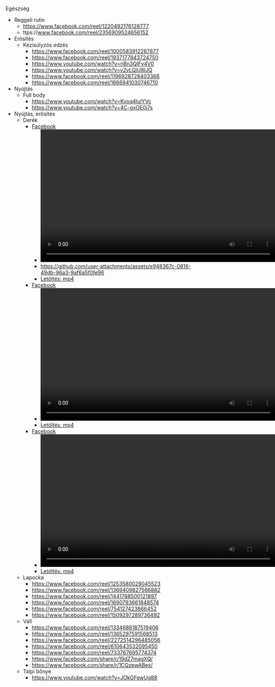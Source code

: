 
Egészség
 - Reggeli rutin       
   - https://www.facebook.com/reel/1220492176128777
   - ttps://www.facebook.com/reel/2356909524656152
 - Erősítés
   - Kézisúlyzós edzés
     - https://www.facebook.com/reel/1000583912287877
     - https://www.facebook.com/reel/1937177843724750
     - https://www.youtube.com/watch?v=nBn3QlFv4V0
     - https://www.youtube.com/watch?v=v2vLQiU8lJQ
     - https://www.facebook.com/reel/1196928728403366
     - https://www.facebook.com/reel/1666941030746710
 - Nyújtás
   - Full body
     - https://www.youtube.com/watch?v=Kvoq4luIYVc
     - https://www.youtube.com/watch?v=4C-gxOE0j7s
 - Nyújtás, erősítés
   - Derék   
     - [Facebook](https://www.facebook.com/watch/?v=509372968841560&rdid=v8eCz5Dfug1arLQf)
       - <video width="640" height="360" controls>
            <source src="videos/AQPRypKoOhnvChWwmRlK7AobLZQJ7-RyXTkHxktL2h-yvzfBJOOUe2cSJNgD3aDSdwVKFv8g35fz8PJcXKsPqkwh.mp4" type="video/mp4">
            A böngésződ nem támogatja a videó lejátszását.</video>
       - https://github.com/user-attachments/assets/e948367c-0816-49db-96a3-9af6a5f0fe96
       - [Letöltés: mp4](videos/AQPRypKoOhnvChWwmRlK7AobLZQJ7-RyXTkHxktL2h-yvzfBJOOUe2cSJNgD3aDSdwVKFv8g35fz8PJcXKsPqkwh.mp4)
     - [Facebook](https://www.facebook.com/reel/1098670988460291)
       - <video width="640" height="360" controls>
            <source src="videos/AQPwICIYIEWCoG3xfcEoz21s1cPHuvrSO6QOwXQp3S3g9RrwIixw2DRv6iEF12u9jVQLWyIYhdBN2cXP_wkJ-QE-rD6GTPyehw_9HPzehw.mp4" type="video/mp4">A böngésződ nem támogatja a videó lejátszását.</video>
       - [Letöltés: mp4](videos/AQPwICIYIEWCoG3xfcEoz21s1cPHuvrSO6QOwXQp3S3g9RrwIixw2DRv6iEF12u9jVQLWyIYhdBN2cXP_wkJ-QE-rD6GTPyehw_9HPzehw.mp4)
     - [Facebook](https://www.facebook.com/reel/1199786081858693)
       - <video width="640" height="360" controls>
            <source src="videos/AQPbXWNlaqludrLnLJ4T1ObWyBdr4NzVcmCTM_zW97KMEHgK6vosjWTrYSPv_GBhR4IaJcFIKZ-9DpMMXoP_ke51-5fQVj49gGlFrzY.mp4" type="video/mp4"> A böngésződ nem támogatja a videó lejátszását.</video>
       - [Letöltés: mp4](videos/AQPwICIYIEWCoG3xfcEoz21s1cPHuvrSO6QOwXQp3S3g9RrwIixw2DRv6iEF12u9jVQLWyIYhdBN2cXP_wkJ-QE-rD6GTPyehw_9HPzehw.mp4)
    - Lapocka
       - https://www.facebook.com/reel/1253580029045523
       - https://www.facebook.com/reel/1369409827566882
       - https://www.facebook.com/reel/1441788500121897
       - https://www.facebook.com/reel/1690793661848574
       - https://www.facebook.com/reel/754127423866452
       - https://www.facebook.com/reel/1509297289736492
    - Váll
       - https://www.facebook.com/reel/1334686187519406
       - https://www.facebook.com/reel/1365297591568513
       - https://www.facebook.com/reel/2272514296485056
       - https://www.facebook.com/reel/610643532095450
       - https://www.facebook.com/reel/733767695774374
       - https://www.facebook.com/share/r/19dZ7magXQ/
       - https://www.facebook.com/share/r/1CQzewABex/
    - Talpi bőnye     
       - https://www.youtube.com/watch?v=JOkGFewUg88

